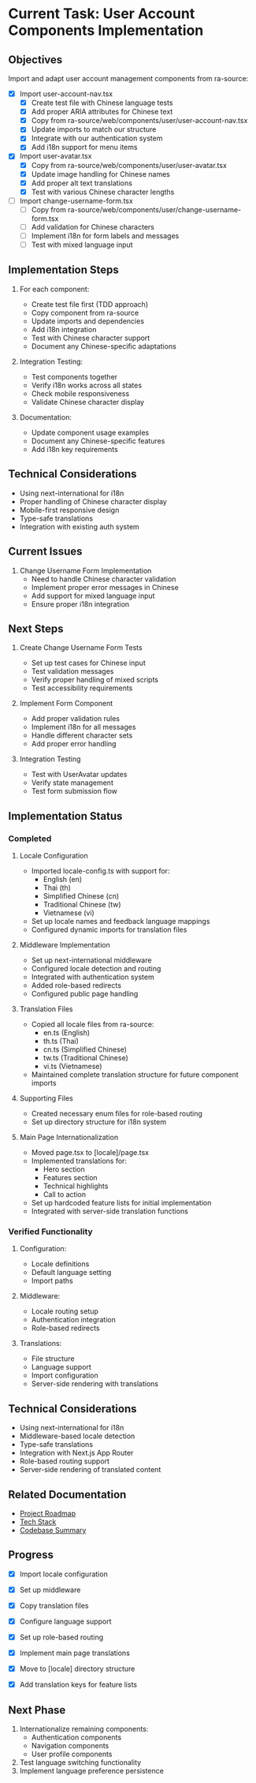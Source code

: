 # Current Task: User Account Components Implementation

## Objectives

Import and adapt user account management components from ra-source:

- [x] Import user-account-nav.tsx
  - [x] Create test file with Chinese language tests
  - [x] Add proper ARIA attributes for Chinese text
  - [x] Copy from ra-source/web/components/user/user-account-nav.tsx
  - [x] Update imports to match our structure
  - [x] Integrate with our authentication system
  - [x] Add i18n support for menu items
  
- [x] Import user-avatar.tsx
  - [x] Copy from ra-source/web/components/user/user-avatar.tsx
  - [x] Update image handling for Chinese names
  - [x] Add proper alt text translations
  - [x] Test with various Chinese character lengths

- [ ] Import change-username-form.tsx
  - [ ] Copy from ra-source/web/components/user/change-username-form.tsx
  - [ ] Add validation for Chinese characters
  - [ ] Implement i18n for form labels and messages
  - [ ] Test with mixed language input

## Implementation Steps

1. For each component:
   - Create test file first (TDD approach)
   - Copy component from ra-source
   - Update imports and dependencies
   - Add i18n integration
   - Test with Chinese character support
   - Document any Chinese-specific adaptations

2. Integration Testing:
   - Test components together
   - Verify i18n works across all states
   - Check mobile responsiveness
   - Validate Chinese character display

3. Documentation:
   - Update component usage examples
   - Document any Chinese-specific features
   - Add i18n key requirements

## Technical Considerations

- Using next-international for i18n
- Proper handling of Chinese character display
- Mobile-first responsive design
- Type-safe translations
- Integration with existing auth system

## Current Issues

1. Change Username Form Implementation
   - Need to handle Chinese character validation
   - Implement proper error messages in Chinese
   - Add support for mixed language input
   - Ensure proper i18n integration

## Next Steps

1. Create Change Username Form Tests
   - Set up test cases for Chinese input
   - Test validation messages
   - Verify proper handling of mixed scripts
   - Test accessibility requirements

2. Implement Form Component
   - Add proper validation rules
   - Implement i18n for all messages
   - Handle different character sets
   - Add proper error handling

3. Integration Testing
   - Test with UserAvatar updates
   - Verify state management
   - Test form submission flow

## Implementation Status

### Completed

1. Locale Configuration

   - Imported locale-config.ts with support for:
     - English (en)
     - Thai (th)
     - Simplified Chinese (cn)
     - Traditional Chinese (tw)
     - Vietnamese (vi)
   - Set up locale names and feedback language mappings
   - Configured dynamic imports for translation files

2. Middleware Implementation

   - Set up next-international middleware
   - Configured locale detection and routing
   - Integrated with authentication system
   - Added role-based redirects
   - Configured public page handling

3. Translation Files

   - Copied all locale files from ra-source:
     - en.ts (English)
     - th.ts (Thai)
     - cn.ts (Simplified Chinese)
     - tw.ts (Traditional Chinese)
     - vi.ts (Vietnamese)
   - Maintained complete translation structure for future component imports

4. Supporting Files

   - Created necessary enum files for role-based routing
   - Set up directory structure for i18n system

5. Main Page Internationalization
   - Moved page.tsx to [locale]/page.tsx
   - Implemented translations for:
     - Hero section
     - Features section
     - Technical highlights
     - Call to action
   - Set up hardcoded feature lists for initial implementation
   - Integrated with server-side translation functions

### Verified Functionality

1. Configuration:

   - Locale definitions
   - Default language setting
   - Import paths

2. Middleware:

   - Locale routing setup
   - Authentication integration
   - Role-based redirects

3. Translations:
   - File structure
   - Language support
   - Import configuration
   - Server-side rendering with translations

## Technical Considerations

- Using next-international for i18n
- Middleware-based locale detection
- Type-safe translations
- Integration with Next.js App Router
- Role-based routing support
- Server-side rendering of translated content

## Related Documentation

- [Project Roadmap](./projectRoadmap.md)
- [Tech Stack](./techStack.md)
- [Codebase Summary](./codebaseSummary.md)

## Progress

- [x] Import locale configuration
- [x] Set up middleware
- [x] Copy translation files
- [x] Configure language support
- [x] Set up role-based routing
- [x] Implement main page translations
- [x] Move to [locale] directory structure
- [x] Add translation keys for feature lists


## Next Phase

1. Internationalize remaining components:
   - Authentication components
   - Navigation components
   - User profile components
2. Test language switching functionality
3. Implement language preference persistence

